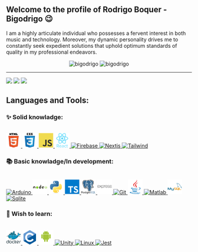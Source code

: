 ## Welcome to the profile of Rodrigo Boquer - Bigodrigo :wink:

I am a highly articulate individual who possesses a fervent interest in both music and technology. Moreover, my dynamic personality drives me to constantly seek expedient solutions that uphold optimum standards of quality in my professional endeavors.

<div align="center">
 <img align="center" height="180em" src="https://github-readme-stats.vercel.app/api?username=bigodrigo&show_icons=true&locale=en&theme=react" alt="bigodrigo" />
 <img align="center" height="180em" src="https://github-readme-stats.vercel.app/api?username=bigodrigo&show_icons=true&locale=en&layout=compact&theme=react" alt="bigodrigo" />
</div>

<!-- <div>
   <img align="center" height="180em" src="https://github-readme-stats.bigodrigo.vercel.app/api?username=bigodrigo&show_icons=true&theme=react&include_all_commits=true&count_private=true"/>
   <img align="center" height="180em" src="https://github-readme-stats.bigodrigo.vercel.app/api/top-langs/?username=bigodrigo&layout=compact&langs_count=6&theme=react"/>
</div> -->

<!-- <p align="left"> <img src="https://komarev.com/ghpvc/?username=bigodrigo&label=Profile%20views&color=0e75b6&style=flat" alt="bigodrigo" /> </p>

- 🔭 I’m currently working on **GLPI Configuration**

- 🌱 I’m currently learning **Backend**

- 👯 I’m looking to collaborate on **Web/App Development**

- 🤝 I’m looking for help with **My personal Github Profile**

- 👨‍💻 All of my projects are available at [https://portfolio-bigodrigo.vercel.app/](https://portfolio-bigodrigo.vercel.app/)

- 📝 I regularly write articles on [https://portfolio-bigodrigo.vercel.app/#projects](https://portfolio-bigodrigo.vercel.app/#projects)

- 💬 Ask me about **React,Expo GO, NextJS**

- 📫 How to reach me **eng.boquer@gmail.com**

- 📄 Know about my experiences [https://portfolio-bigodrigo.vercel.app/about](https://portfolio-bigodrigo.vercel.app/about)

- ⚡ Fun fact **I'm having a hard time with this!** -->

  ---
  
  <a href="https://www.linkedin.com/in/rodrigo-boquer-064298166/" target="_blank"><img src="https://img.shields.io/badge/-LinkedIn-%230077B5?style=for-the-badge&logo=linkedin&logoColor=white" target="_blank"></a> 
  <a href="https://instagram.com/bigodrigo.rod" target="_blank"><img src="https://img.shields.io/badge/-Instagram-%23E4405F?style=for-the-badge&logo=instagram&logoColor=white" target="_blank"></a>
  <a href = "mailto:eng.boquer@gmail.com"><img src="https://img.shields.io/badge/-Gmail-%23333?style=for-the-badge&logo=gmail&logoColor=white" target="_blank"></a>

## Languages and Tools:
### ✨ Solid knowladge:
 <div style="display: inline_block"><br>
  <a href="https://www.w3.org/html/" target="_blank" rel="noreferrer"> <img src="https://raw.githubusercontent.com/devicons/devicon/master/icons/html5/html5-original-wordmark.svg" alt="Html5" width="40" height="40"/> </a>
  <a href="https://www.w3schools.com/css/" target="_blank" rel="noreferrer"> <img src="https://raw.githubusercontent.com/devicons/devicon/master/icons/css3/css3-original-wordmark.svg" alt="Css3" width="40" height="40"/> </a>
  <a href="https://developer.mozilla.org/en-US/docs/Web/JavaScript" target="_blank" rel="noreferrer"> <img src="https://raw.githubusercontent.com/devicons/devicon/master/icons/javascript/javascript-original.svg" alt="Javascript" width="40" height="40"/> </a>
  <a href="https://reactjs.org/" target="_blank" rel="noreferrer"> <img src="https://raw.githubusercontent.com/devicons/devicon/master/icons/react/react-original-wordmark.svg" alt="React" width="40" height="40"/> </a>
  <a href="https://firebase.google.com/" target="_blank" rel="noreferrer"> <img src="https://www.vectorlogo.zone/logos/firebase/firebase-icon.svg" alt="Firebase" width="40" height="40"/> </a>
  <a href="https://nextjs.org/" target="_blank" rel="noreferrer"> <img src="https://cdn.worldvectorlogo.com/logos/nextjs-2.svg" alt="Nextjs" width="40" height="40"/> </a>
  <a href="https://tailwindcss.com/" target="_blank" rel="noreferrer"> <img src="https://www.vectorlogo.zone/logos/tailwindcss/tailwindcss-icon.svg" alt="Tailwind" width="40" height="40"/> </a>
 </div>

### 📚 Basic knowladge/In development:
 <div style="display: inline_block"><br>
  <a href="https://www.arduino.cc/" target="_blank" rel="noreferrer"> <img src="https://cdn.worldvectorlogo.com/logos/arduino-1.svg" alt="Arduino" width="40" height="40"/> </a>
  <a href="https://nodejs.org" target="_blank" rel="noreferrer"> <img src="https://raw.githubusercontent.com/devicons/devicon/master/icons/nodejs/nodejs-original-wordmark.svg" alt="Nodejs" width="40" height="40"/> </a>
  <a href="https://www.python.org" target="_blank" rel="noreferrer"> <img src="https://raw.githubusercontent.com/devicons/devicon/master/icons/python/python-original.svg" alt="Python" width="40" height="40"/> </a>
  <a href="https://www.typescriptlang.org/" target="_blank" rel="noreferrer"> <img src="https://raw.githubusercontent.com/devicons/devicon/master/icons/typescript/typescript-original.svg" alt="Typescript" width="40" height="40"/> </a>
  <!-- <img align="center" alt="Jupyter" height="30" width="40" src="https://cdn.jsdelivr.net/gh/devicons/devicon/icons/jupyter/jupyter-original-wordmark.svg"> -->
  <a href="https://www.postgresql.org" target="_blank" rel="noreferrer"> <img src="https://raw.githubusercontent.com/devicons/devicon/master/icons/postgresql/postgresql-original-wordmark.svg" alt="Postgresql" width="40" height="40"/> </a>
  <a href="https://expressjs.com" target="_blank" rel="noreferrer"> <img src="https://raw.githubusercontent.com/devicons/devicon/master/icons/express/express-original-wordmark.svg" alt="Express" width="40" height="40"/> </a>
  <a href="https://git-scm.com/" target="_blank" rel="noreferrer"> <img src="https://www.vectorlogo.zone/logos/git-scm/git-scm-icon.svg" alt="Git" width="40" height="40"/> </a>
  <a href="https://www.java.com" target="_blank" rel="noreferrer"> <img src="https://raw.githubusercontent.com/devicons/devicon/master/icons/java/java-original.svg" alt="Java" width="40" height="40"/> </a>
  <a href="https://www.mathworks.com/" target="_blank" rel="noreferrer"> <img src="https://upload.wikimedia.org/wikipedia/commons/2/21/Matlab_Logo.png" alt="Matlab" width="40" height="40"/> </a>
  <a href="https://www.mysql.com/" target="_blank" rel="noreferrer"> <img src="https://raw.githubusercontent.com/devicons/devicon/master/icons/mysql/mysql-original-wordmark.svg" alt="Mysql" width="40" height="40"/> </a>
  <a href="https://www.sqlite.org/" target="_blank" rel="noreferrer"> <img src="https://www.vectorlogo.zone/logos/sqlite/sqlite-icon.svg" alt="Sqlite" width="40" height="40"/> </a>
 </div>

### 📝 Wish to learn:
 <div style="display: inline_block"><br>
  <a href="https://www.docker.com/" target="_blank" rel="noreferrer"> <img src="https://raw.githubusercontent.com/devicons/devicon/master/icons/docker/docker-original-wordmark.svg" alt="Docker" width="40" height="40"/> </a>
  <!-- <img align="center" alt="Django" height="30" width="40" src="https://cdn.jsdelivr.net/gh/devicons/devicon/icons/django/django-plain-wordmark.svg" /> -->
  <!-- <img align="center" alt="Anaconda" height="30" width="40" src="https://cdn.jsdelivr.net/gh/devicons/devicon/icons/anaconda/anaconda-original.svg" /> -->
  <!-- <img align="center" alt="Csharp" height="30" width="40" src="https://cdn.jsdelivr.net/gh/devicons/devicon/icons/csharp/csharp-original.svg" /> -->
  <a href="https://www.cprogramming.com/" target="_blank" rel="noreferrer"> <img src="https://raw.githubusercontent.com/devicons/devicon/master/icons/c/c-original.svg" alt="C" width="40" height="40"/> </a>
  <a href="https://developer.android.com" target="_blank" rel="noreferrer"> <img src="https://raw.githubusercontent.com/devicons/devicon/master/icons/android/android-original-wordmark.svg" alt="Android" width="40" height="40"/> </a>
  <a href="https://unity.com/" target="_blank" rel="noreferrer"> <img src="https://www.vectorlogo.zone/logos/unity3d/unity3d-icon.svg" alt="Unity" width="40" height="40"/> </a>
  <a href="https://www.linux.org/" target="_blank" rel="noreferrer"> <img src="https://cdn.jsdelivr.net/gh/devicons/devicon/icons/linux/linux-original.svg" alt="Linux" width="40" height="40"/> </a>
  <a href="https://jestjs.io/" target="_blank" rel="noreferrer"> <img src="https://cdn.jsdelivr.net/gh/devicons/devicon/icons/jest/jest-plain.svg" alt="Jest" width="40" height="40"/> </a>
 </div>
 
<!-- 
---

  ![Snake animation](https://github.com/bigodrigo/bigodrigo/blob/output/github-contribution-grid-snake.svg)

-->
